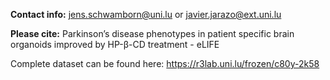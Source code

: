 **Contact info:** jens.schwamborn@uni.lu or javier.jarazo@ext.uni.lu

**Please cite:** Parkinson’s disease phenotypes in patient specific brain organoids improved by HP-β-CD treatment - eLIFE

Complete dataset can be found here: https://r3lab.uni.lu/frozen/c80y-2k58
